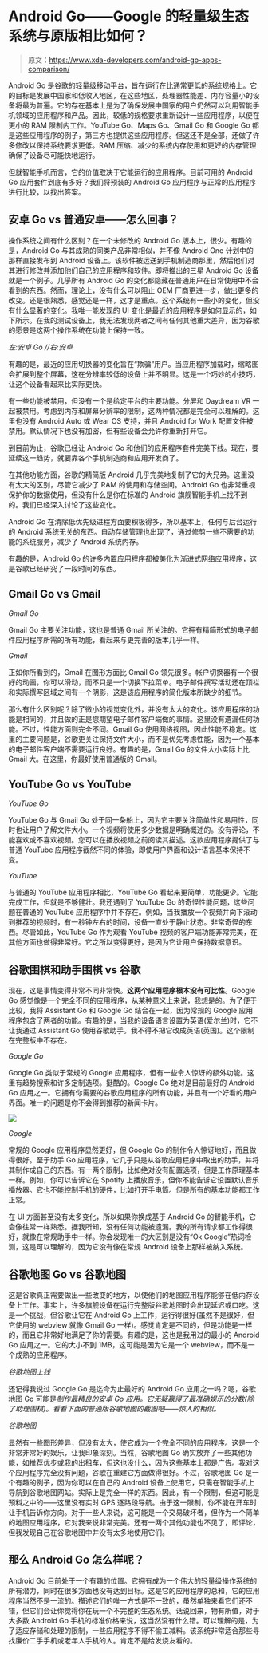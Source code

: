 # Android Go——Google 的轻量级生态系统与原版相比如何？

> 原文：<https://www.xda-developers.com/android-go-apps-comparison/>

Android Go 是谷歌的轻量级移动平台，旨在运行在比通常更低的系统规格上。它的目标是发展中国家和低收入地区，在这些地区，处理器性能差、内存容量小的设备将最为普遍。它的存在基本上是为了确保发展中国家的用户仍然可以利用智能手机领域的应用程序和产品。因此，较低的规格要求重新设计一些应用程序，以便在更小的 RAM 限制内工作。YouTube Go、Maps Go、Gmail Go 和 Google Go 都是这些应用程序的例子，第三方也提供这些应用程序。但这还不是全部，还做了许多修改以保持系统要求更低。RAM 压缩、减少的系统内存使用和更好的内存管理确保了设备尽可能快地运行。

但就智能手机而言，它的价值取决于它能运行的应用程序。目前可用的 Android Go 应用套件到底有多好？我们将预装的 Android Go 应用程序与正常的应用程序进行比较，以找出答案。

## 安卓 Go vs 普通安卓——怎么回事？

操作系统之间有什么区别？在一个未修改的 Android Go 版本上，很少。有趣的是，Android Go 与其成熟的同类产品非常相似，并不像 Android One 计划中的那样直接发布到 Android 设备上。该软件被运送到手机制造商那里，然后他们对其进行修改并添加他们自己的应用程序和软件。即将推出的三星 Android Go 设备就是一个例子。几乎所有 Android Go 的变化都隐藏在普通用户在日常使用中不会看到的东西。然而，理论上，没有什么可以阻止 OEM 厂商更进一步，做出更多的改变。还是很熟悉，感觉还是一样，这才是重点。这个系统有一些小的变化，但没有什么显著的变化。我唯一能发现的 UI 变化是最近的应用程序是如何显示的，如下所示。在我的测试设备上，我无法发现两者之间有任何其他重大差异，因为谷歌的愿景是这两个操作系统在功能上保持一致。

*左:安卓 Go //右:安卓*

有趣的是，最近的应用切换器的变化旨在“欺骗”用户。当应用程序加载时，缩略图会扩展到整个屏幕，这在分辨率较低的设备上并不明显。这是一个巧妙的小技巧，让这个设备看起来比实际更快。

有一些功能被禁用，但没有一个是给定平台的主要功能。分屏和 Daydream VR 一起被禁用。考虑到内存和屏幕分辨率的限制，这两种情况都是完全可以理解的。这里也没有 Android Auto 或 Wear OS 支持，并且 Android for Work 配置文件被禁用。默认情况下也没有加密，但有些设备会允许你重新打开它。

到目前为止，谷歌已经让 Android Go 和他们的应用程序套件完美下线。现在，要延续这一趋势，就要靠各个手机制造商和应用开发商了。

在其他功能方面，谷歌的精简版 Android 几乎完美地复制了它的大兄弟。这里没有太大的区别，尽管它减少了 RAM 的使用和存储空间。Android Go 也非常重视保护你的数据使用，但没有什么是你在标准的 Android 旗舰智能手机上找不到的。我们已经深入讨论了这些变化。

Android Go 在清除低优先级进程方面要积极得多，所以基本上，任何与后台运行的 Android 系统无关的东西。自动存储管理也出现了，通过修剪一些不需要的功能的系统服务，减少了 Android 系统内存。

有趣的是，Android Go 的许多内置应用程序都被美化为渐进式网络应用程序，这是谷歌已经研究了一段时间的东西。

## Gmail Go vs Gmail

*Gmail Go*

Gmail Go 主要关注功能，这也是普通 Gmail 所关注的。它拥有精简形式的电子邮件应用程序所需的所有功能，看起来与更完善的版本几乎一样。

*Gmail*

正如你所看到的，Gmail 在图形方面比 Gmail Go 领先很多。帐户切换器有一个很好的动画，你可以滑动，而不只是一个切换下拉菜单。电子邮件撰写活动还在顶栏和实际撰写区域之间有一个阴影，这是该应用程序的简化版本所缺少的细节。

那么有什么区别呢？除了微小的视觉变化外，并没有太大的变化。该应用程序的功能是相同的，并且做的正是您期望电子邮件客户端做的事情。这里没有遗漏任何功能。不过，性能方面则完全不同。Gmail Go 使用网络视图，因此性能不稳定。这里的主要问题是，谷歌更关注保持文件大小，而不是优先考虑性能，因为一个基本的电子邮件客户端不需要运行良好。有趣的是，Gmail Go 的文件大小实际上比 Gmail 大。在这里，你最好使用普通版的 Gmail。

## YouTube Go vs YouTube

*YouTube Go*

YouTube Go 与 Gmail Go 处于同一条船上，因为它主要关注简单性和易用性，同时也让用户了解文件大小。一个视频将使用多少数据是明确概述的。没有评论，不能喜欢或不喜欢视频。您可以在播放视频之前阅读其描述。这款应用程序提供了与普通 YouTube 应用程序截然不同的体验，即使用户界面和设计语言基本保持不变。

*YouTube*

与普通的 YouTube 应用程序相比，YouTube Go 看起来更简单，功能更少。它能完成工作，但就是不够健壮。我还遇到了 YouTube Go 的奇怪性能问题，这些问题在普通的 YouTube 应用程序中并不存在。例如，当我播放一个视频并向下滚动到推荐的视频时，有一秒钟左右的时间，设备一直处于静止状态。非常奇怪的东西。尽管如此，YouTube Go 作为观看 YouTube 视频的客户端功能非常完美，在其他方面也做得非常好。它之所以变得更好，是因为它让用户保持数据意识。

## 谷歌围棋和助手围棋 vs 谷歌

现在，这是事情变得非常不同非常快。**这两个应用程序根本没有可比性**。Google Go 感觉像是一个完全不同的应用程序，从某种意义上来说，我想是的。为了便于比较，我将 Assistant Go 和 Google Go 结合在一起，因为常规的 Google 应用程序包含了两者的功能。有趣的是，当我的设备语言设置为英语(爱尔兰)时，它不让我通过 Assistant Go 使用谷歌助手。我不得不把它改成英语(英国)。这个限制在完整版中不存在。

*Google Go*

Google Go 类似于常规的 Google 应用程序，但有一些令人惊讶的额外功能。这里有趋势搜索和许多定制选项。挺酷的。Google Go 绝对是目前最好的 Android Go 应用之一。它拥有你需要的谷歌应用程序的所有功能，并且有一个好看的用户界面。唯一的问题是你不会得到推荐的新闻卡片。

 <picture>![](img/bc0924a71514cd43dfe052eb75f40daa.png)</picture> 

*Google*

常规的 Google 应用程序显然更好，但 Google Go 的制作令人惊讶地好，而且做得很好。至于助手 Go 应用程序，它几乎只是从谷歌应用程序中取出的助手，并将其制作成自己的东西。有一两个限制，比如绝对没有配置选项，但是工作原理基本一样。例如，你可以告诉它在 Spotify 上播放音乐，但你不能告诉它设置默认音乐播放器。它也不能控制手机的硬件，比如打开手电筒。但是所有的基本功能都工作正常。

在 UI 方面甚至没有太多变化，所以如果你换成基于 Android Go 的智能手机，它会像往常一样熟悉。据我所知，没有任何功能被遗漏。我的所有请求都工作得很好，就像在常规助手中一样。你会发现唯一的大区别是没有“Ok Google”热词检测，这是可以理解的，因为它没有像在常规 Android 设备上那样被纳入系统。

## 谷歌地图 Go vs 谷歌地图

这是谷歌真正需要做出一些改变的地方，以使他们的地图应用程序能够在低内存设备上工作。事实上，许多旗舰设备在运行完整版谷歌地图时会出现延迟或口吃。这是一个挑战，但谷歌让它在 Android Go 上工作，运行得很好(虽然不是很好，但它使用的 webview 就像 Gmail Go 一样)。感觉肯定是不同的，但是功能是一样的，而且它非常好地满足了你的需要。有趣的是，这也是我用过的最小的 Android Go 应用之一。它的大小不到 1MB，这可能是因为它是一个 webview，而不是一个成熟的应用程序。

*谷歌地图上线*

还记得我说过 Google Go 是迄今为止最好的 Android Go 应用之一吗？嗯，谷歌地图 Go 可能是*制作最精良的安卓 Go 应用。它无疑赢得了最准确娱乐的分数(除了助理围棋)。看看下面的普通版谷歌地图的截图吧——惊人的相似。*

*谷歌地图*

显然有一些图形差异，但没有太大，使它成为一个完全不同的应用程序。这是一个非常非常好的娱乐，让我印象深刻。当然，谷歌地图 Go 确实放弃了一些其他功能，如推荐优步或我的出租车，但这也没什么，因为这些基本上都是广告。我对这个应用程序完全没有问题，谷歌在重建它方面做得很好。不过，谷歌地图 Go 是一个有趣的例子，因为你可以在自己的 Android 设备上使用它，只需在智能手机上导航到谷歌地图网站。实际上是完全一样的东西。因此，有一个限制，但这可能是预料之中的——这里没有实时 GPS 逐路段导航。由于这一限制，你不能在开车时让手机告诉你方向。对于一些人来说，这可能是一个交易破坏者，但作为一个简单的地图应用程序，它对我来说非常完美。还有一两个其他功能也不见了，即评论，但我发现自己在谷歌地图中并没有太多地使用它们。

## 那么 Android Go 怎么样呢？

Android Go 目前处于一个有趣的位置。它拥有成为一个伟大的轻量级操作系统的所有潜力，同时在很多方面也没有达到目标。这是它的应用程序的总和，它的应用程序当然不是一流的。描述它们的唯一方式是不一致的，虽然单独来看它们还不错，但它们会让你觉得你在玩一个不完整的生态系统。话说回来，物有所值，对于大多数 Android Go 手机的标准价格来说，这当然没有什么错。可以理解的是，为了适应存储和处理的限制，一些应用程序不得不偷工减料。该系统非常适合那些寻找廉价二手手机或老年人手机的人。肯定不是给发烧友看的。